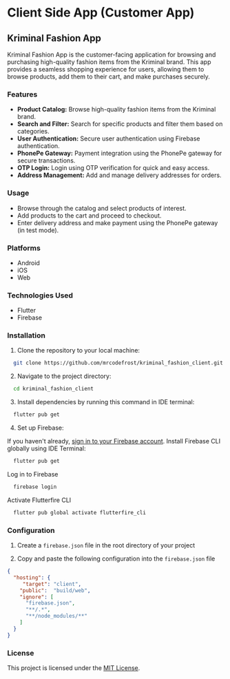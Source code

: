 # Client Side App (Customer App)

## Kriminal Fashion App

Kriminal Fashion App is the customer-facing application for browsing and purchasing high-quality fashion items from the Kriminal brand. This app provides a seamless shopping experience for users, allowing them to browse products, add them to their cart, and make purchases securely.

### Features

- **Product Catalog:** Browse high-quality fashion items from the Kriminal brand.
- **Search and Filter:** Search for specific products and filter them based on categories.
- **User Authentication:** Secure user authentication using Firebase authentication.
- **PhonePe Gateway:** Payment integration using the PhonePe gateway for secure transactions.
- **OTP Login:** Login using OTP verification for quick and easy access.
- **Address Management:** Add and manage delivery addresses for orders.

### Usage

- Browse through the catalog and select products of interest.
- Add products to the cart and proceed to checkout.
- Enter delivery address and make payment using the PhonePe gateway (in test mode).

### Platforms

- Android
- iOS
- Web

### Technologies Used

- Flutter
- Firebase

### Installation

1. Clone the repository to your local machine:

 ```bash
   git clone https://github.com/mrcodefrost/kriminal_fashion_client.git
 ```

2. Navigate to the project directory:

 ```bash
   cd kriminal_fashion_client
 ```

3. Install dependencies by running this command in IDE terminal:

 ```bash
   flutter pub get
 ```

4. Set up Firebase:

If you haven't already, [sign in to your Firebase account](https://firebase.google.com/docs/web/setup).
Install Firebase CLI globally using IDE Terminal:
 ```bash
   flutter pub get
 ```
Log in to Firebase
 ```bash
   firebase login
 ```

Activate Flutterfire CLI
 ```bash
   flutter pub global activate flutterfire_cli
 ```


### Configuration

1. Create a `firebase.json` file in the root directory of your project

2. Copy and paste the following configuration into the `firebase.json` file

```json
{
  "hosting": {
     "target": "client",
    "public":  "build/web",
    "ignore": [
      "firebase.json",
      "**/.*",
      "**/node_modules/**"
    ]
  }
}
```

### License

This project is licensed under the [MIT License](https://opensource.org/licenses/MIT).
